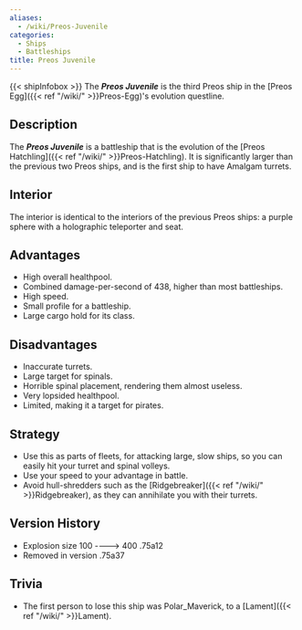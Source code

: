 ```yaml
---
aliases:
  - /wiki/Preos-Juvenile
categories:
  - Ships
  - Battleships
title: Preos Juvenile
---
```


{{< shipInfobox >}} The **_Preos Juvenile_** is the third Preos ship in the [Preos Egg]({{< ref "/wiki/" >}}Preos-Egg)'s evolution questline.

## Description

The **_Preos Juvenile_** is a battleship that is the evolution of the [Preos Hatchling]({{< ref "/wiki/" >}}Preos-Hatchling). It is significantly larger than the previous two Preos ships, and is the first ship to have Amalgam turrets.

## Interior

The interior is identical to the interiors of the previous Preos ships: a purple sphere with a holographic teleporter and seat.

## Advantages

- High overall healthpool.
- Combined damage-per-second of 438, higher than most battleships.
- High speed.
- Small profile for a battleship.
- Large cargo hold for its class.

## Disadvantages

- Inaccurate turrets.
- Large target for spinals.
- Horrible spinal placement, rendering them almost useless.
- Very lopsided healthpool.
- Limited, making it a target for pirates.

## Strategy

- Use this as parts of fleets, for attacking large, slow ships, so you can easily hit your turret and spinal volleys.
- Use your speed to your advantage in battle.
- Avoid hull-shredders such as the [Ridgebreaker]({{< ref "/wiki/" >}}Ridgebreaker), as they can annihilate you with their turrets.

## Version History

- Explosion size 100 ----> 400 .75a12
- Removed in version .75a37

## Trivia

- The first person to lose this ship was Polar_Maverick, to a [Lament]({{< ref "/wiki/" >}}Lament).
